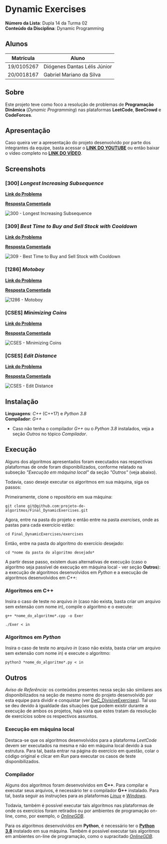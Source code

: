 # Dynamic Exercises

**Número da Lista**: Dupla 14 da Turma 02<br>
**Conteúdo da Disciplina**: Dynamic Programming<br>

## Alunos

|Matrícula | Aluno |
| -- | -- |
| 19/0105267  |  Diógenes Dantas Lélis Júnior |
| 20/0018167  |  Gabriel Mariano da Silva |

## Sobre

Este projeto teve como foco a resolução de problemas de **Programação Dinâmica** (*Dynamic Programming*) nas plataformas **LeetCode**, **BeeCrowd** e **CodeForces**.

## Apresentação

Caso queira ver a apresentação do projeto desenvolvido por parte dos integrantes da equipe, basta acessar o [**LINK DO YOUTUBE**](https://www.youtube.com) ou então baixar o vídeo completo no [**LINK DO VÍDEO**](https://www.youtube.com).

## Screenshots

### [300] *Longest Increasing Subsequence*

[**Link do Problema**](https://leetcode.com/problems/longest-increasing-subsequence/)

[**Resposta Comentada**](./exercises/300_LongestIncreasingSubsequence/commented/300_LongestIncreasingSubsequence.md)

![300 - Longest Increasing Subsequence](assets/300_LongestIncreasingSubsequence.png)

### [309] *Best Time to Buy and Sell Stock with Cooldown*

[**Link do Problema**](https://leetcode.com/problems/best-time-to-buy-and-sell-stock-with-cooldown/)

[**Resposta Comentada**](./exercises/309_BestTimeBuySellStockCooldown/commented/309_BestTimeBuySellStockCooldown.md)

![309 - Best Time to Buy and Sell Stock with Cooldown](assets/309_BestTimeBuySellStockCooldown.png)

### [1286] *Motoboy*

[**Link do Problema**](https://www.beecrowd.com.br/judge/en/problems/view/1286)

[**Resposta Comentada**](./exercises/1286_Motoboy/commented/1286_Motoboy.md)

![1286 - Motoboy](assets/1286_Motoboy.png)

### [CSES] *Minimizing Coins*

[**Link do Problema**](https://cses.fi/problemset/task/1634)

[**Resposta Comentada**](./exercises/CSES_MinimizingCoins/commented/cses_minimizingcoins.md)

![CSES - Minimizing Coins](assets/CSES_Minimizingcoins.png)

### [CSES] *Edit Distance*

[**Link do Problema**](https://cses.fi/problemset/task/1639/)

[**Resposta Comentada**](./exercises/CSES_EditDistance/commented/cses_editdistance.md)

![CSES - Edit Distance](assets/CSES_EditDistance.png)

## Instalação

**Linguagens**: *C++* (C++17) e *Python 3.8*<br>
**Compilador**: *G++* <br>

* Caso não tenha o compilador *G++* ou o *Python 3.8* instalados, veja a seção *Outros* no tópico *Compilador*.

## Execução

Alguns dos algoritmos apresentados foram executados nas respectivas plataformas de onde foram disponibilizados, conforme relatado na subseção *"Execução em máquina local"* da seção *"Outros"* (veja abaixo).

Todavia, caso deseje executar os algoritmos em sua máquina, siga os passos:

Primeiramente, clone o repositório em sua máquina:

```
git clone git@github.com:projeto-de-algoritmos/Final_DynamicExercises.git
```

Agora, entre na pasta do projeto e então entre na pasta *exercises*, onde as pastas para cada exercício estão:

```
cd Final_DynamicExercises/exercises
```

Então, entre na pasta do algoritmo do exercício desejado:

```
cd *nome da pasta do algoritmo desejado*
```

A partir desse passo, existem duas alternativas de execução (caso o algoritmo seja passível de execução em máquina local - ver seção **Outros**): a execução de algoritmos desenvolvidos em *Python* e a execução de algoritmos desenvolvidos em *C++*:

### Algoritmos em C++

Insira o caso de teste no arquivo *in* (caso não exista, basta criar um arquivo sem extensão com nome *in*), compile o algoritmo e o execute:

```
g++ *nome_do_algoritmo*.cpp -o Exer

./Exer < in
```

### Algoritmos em *Python*

Insira o caso de teste no arquivo *in* (caso não exista, basta criar um arquivo sem extensão com nome *in*) e execute o algoritmo:

```
python3 *nome_do_algoritmo*.py < in
```

## Outros

*Aviso de Referência:* os conteúdos presentes nessa seção são similares aos disponibilizados na seção de mesmo nome do projeto desenvolvido por esta equipe para dividir e conquistar (ver [DeC_DivisiveExercises](https://github.com/projeto-de-algoritmos/DeC_DivisiveExercises)). Tal uso se deu devido à igualdade das situações que podem existir durante a execução de ambos os projetos, haja vista que estes tratam da resolução de exercícios sobre os respectivos assuntos.

### Execução em máquina local

Destaca-se que os algoritmos desenvolvidos para a plataforma *LeetCode* devem ser executados na mesma e não em máquina local devido à sua estrutura. Para tal, basta entrar na página do exercício em questão, colar o código original e clicar em *Run* para executar os casos de teste disponibilizados.

### Compilador

Alguns dos algoritmos foram desenvolvidos em **C++**. Para compilar e executar seus arquivos, é necessário ter o compilador **G++** instalado. Para tal, basta seguir as instruções para as plataformas [*Linux*](https://linuxhint.com/install-and-use-g-on-ubuntu/) e [*Windows*](https://www.freecodecamp.org/news/how-to-install-c-and-cpp-compiler-on-windows/).

Todavia, também é possível executar tais algoritmos nas plataformas de onde os exercícios foram retirados ou por ambientes de programação on-line, como, por exemplo, o [*OnlineGDB*](https://www.onlinegdb.com/).

Para os algoritmos desenvolvidos em **Python**, é necessário ter o [**Python 3.8**](https://www.python.org/downloads/release/python-3810/) instalado em sua máquina. Também é possível executar tais algoritmos em ambientes on-line de programação, como o supracitado [*OnlineGDB*](https://www.onlinegdb.com/).
